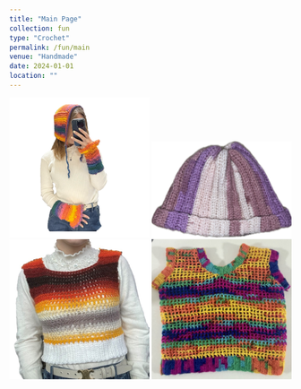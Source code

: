 ```yaml
---
title: "Main Page"
collection: fun
type: "Crochet"
permalink: /fun/main
venue: "Handmade"
date: 2024-01-01
location: ""
---
```

<p>
  <a href="https://zosia-hci.github.io/fun/color_set"><img src="images/color_set.png" alt="Bonnet and Wrist Warmers" width="250" ></a>
  <a href="https://zosia-hci.github.io/fun/hat"><img src="images/hat2.jpg" alt="Hat" width="250"></a>
  <a href="https://zosia-hci.github.io/fun/vest"><img src="images/vest1.jpg" alt="Vest" width="250" ></a>
  <a href="https://zosia-hci.github.io/fun/vest2"><img src="images/color_vest.jpg" alt="Colorful Vest" width="250"></a>
</p>


